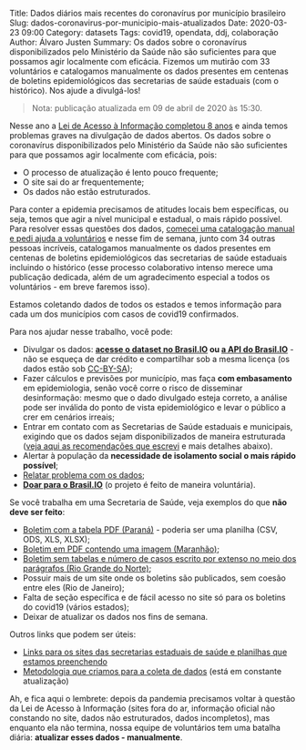 Title: Dados diários mais recentes do coronavírus por município brasileiro
Slug: dados-coronavirus-por-municipio-mais-atualizados
Date: 2020-03-23 09:00
Category: datasets
Tags: covid19, opendata, ddj, colaboração
Author: Álvaro Justen
Summary: Os dados sobre o coronavírus disponibilizados pelo Ministério da Saúde não são suficientes para que possamos agir localmente com eficácia. Fizemos um mutirão com 33 voluntários e catalogamos manualmente os dados presentes em centenas de boletins epidemiológicos das secretarias de saúde estaduais (com o histórico). Nos ajude a divulgá-los!


> Nota: publicação atualizada em 09 de abril de 2020 às 15:30.

Nesse ano a [Lei de Acesso à Informação completou 8
anos](https://artigo19.org/wp-content/blogs.dir/24/files/2017/05/Os-5-anos-da-Lei-de-Acesso-%c3%a0-Informa%c3%a7%c3%a3o-%e2%80%93-uma-an%c3%a1lise-de-casos-de-transpar%c3%aancia.pdf)
e ainda temos problemas graves na divulgação de dados abertos. Os dados sobre o
coronavírus disponibilizados pelo Ministério da Saúde não são suficientes para
que possamos agir localmente com eficácia, pois:

- O processo de atualização é lento pouco frequente;
- O site sai do ar frequentemente;
- Os dados não estão estruturados.

Para conter a epidemia precisamos de atitudes locais bem específicas, ou seja,
temos que agir a nível municipal e estadual, o mais rápido possível. Para
resolver essas questões dos dados, [comecei uma catalogação manual e pedi ajuda
a voluntários](https://twitter.com/turicas/status/1241068121202536448) e nesse
fim de semana, junto com 34 outras pessoas incríveis, catalogamos manualmente
os dados presentes em centenas de boletins epidemiológicos das secretarias de
saúde estaduais incluindo o histórico (esse processo colaborativo intenso
merece uma publicação dedicada, além de um agradecimento especial a todos os
voluntários - em breve faremos isso).

Estamos coletando dados de todos os estados e temos informação para cada um dos
municípios com casos de covid19 confirmados.

Para nos ajudar nesse trabalho, você pode:

- Divulgar os dados: **[acesse o dataset no
  Brasil.IO](https://brasil.io/dataset/covid19) ou [a API do
  Brasil.IO](https://brasil.io/api/dataset/covid19)** - não se esqueça de dar
  crédito e compartilhar sob a mesma licença (os dados estão sob
  [CC-BY-SA](https://creativecommons.org/licenses/by-sa/4.0/legalcode));
- Fazer cálculos e previsões por município, mas faça **com embasamento** em
  epidemiologia, senão você corre o risco de disseminar desinformação: mesmo
  que o dado divulgado esteja correto, a análise pode ser inválida do ponto de
  vista epidemiológico e levar o público a crer em cenários irreais;
- Entrar em contato com as Secretarias de Saúde estaduais e municipais,
  exigindo que os dados sejam disponibilizados de maneira estruturada ([veja
  aqui as recomendações que
  escrevi](https://github.com/turicas/covid19-br/blob/master/recomendacoes.md)
  e mais detalhes abaixo).
- Alertar à população da **necessidade de isolamento social o mais rápido
  possível**;
- [Relatar problema com os dados](https://brasil.io/contato);
- [**Doar para o Brasil.IO**](https://brasil.io/doe) (o projeto é feito de
  maneira voluntária).

Se você trabalha em uma Secretaria de Saúde, veja exemplos do que **não deve
ser feito**:

- [Boletim com a tabela PDF
  (Paraná)](http://www.saude.pr.gov.br/arquivos/File/CORONA_22032020.pdf) -
  poderia ser uma planilha (CSV, ODS, XLS, XLSX);
- [Boletim em PDF contendo uma imagem
  (Maranhão)](http://www.saude.ma.gov.br/downloads/notascovid/nota10.pdf);
- [Boletim sem tabelas e número de casos escrito por extenso no meio dos
parágrafos (Rio Grande do Norte)](http://www.adcon.rn.gov.br/ACERVO/sesap/DOC/DOC000000000227515.PDF);
- Possuir mais de um site onde os boletins são publicados, sem coesão entre
  eles (Rio de Janeiro);
- Falta de seção específica e de fácil acesso no site só para os boletins do
  covid19 (vários estados);
- Deixar de atualizar os dados nos fins de semana.

Outros links que podem ser úteis:

- [Links para os sites das secretarias estaduais de saúde e planilhas que
  estamos
  preenchendo](https://drive.google.com/open?id=1S77CvorwQripFZjlWTOZeBhK42rh3u57aRL1XZGhSdI)
- [Metodologia que criamos para a coleta de
  dados](https://drive.google.com/open?id=1escumcbjS8inzAKvuXOQocMcQ8ZCqbyHU5X5hFrPpn4)
  (está em constante atualização)

Ah, e fica aqui o lembrete: depois da pandemia precisamos voltar à questão da
Lei de Acesso à Informação (sites fora do ar, informação oficial não constando
no site, dados não estruturados, dados incompletos), mas enquanto ela não
termina, nossa equipe de voluntários tem uma batalha diária: **atualizar esses
dados - manualmente**.
